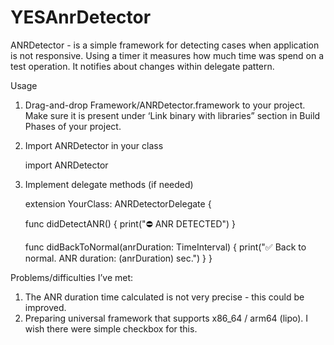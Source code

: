 # YESAnrDetector

ANRDetector - is a simple framework for detecting cases when application is not responsive.
Using a timer it measures how much time was spend on a test operation. It notifies about changes within delegate pattern.

Usage
1. Drag-and-drop Framework/ANRDetector.framework to your project. Make sure it is present under ‘Link binary with libraries” section in Build Phases of your project.
2. Import ANRDetector in your class 
	
	import ANRDetector

3. Implement delegate methods (if needed)
	
   extension YourClass: ANRDetectorDelegate {

    func didDetectANR() {
        print("⛔️ ANR DETECTED")
    }

    func didBackToNormal(anrDuration: TimeInterval) {
        print("✅ Back to normal. ANR duration: \(anrDuration) sec.")
    }
}


Problems/difficulties I’ve met:

1. The ANR duration time calculated is not very precise - this could be improved.
2. Preparing universal framework that supports x86_64 / arm64 (lipo). I wish there were simple checkbox for this.
